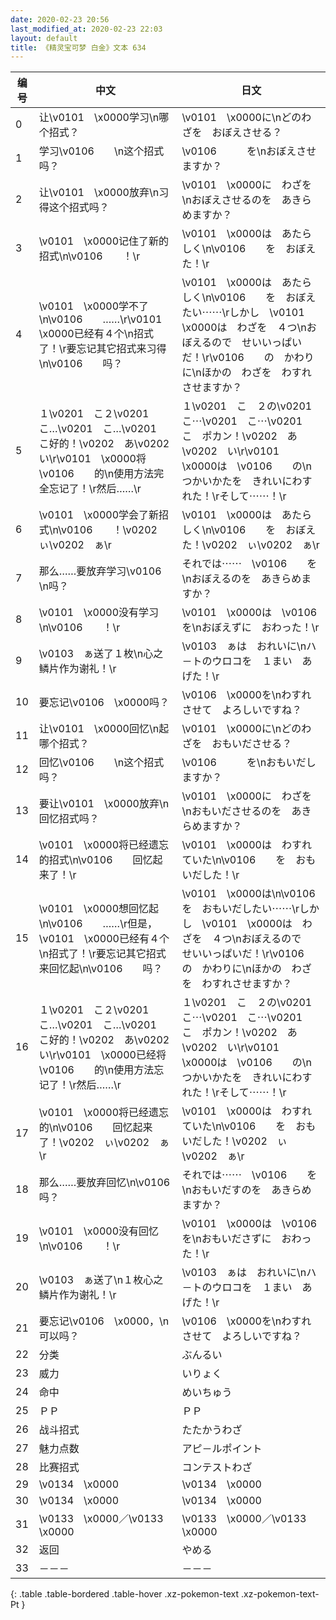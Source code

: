 ```yaml
---
date: 2020-02-23 20:56
last_modified_at: 2020-02-23 22:03
layout: default
title: 《精灵宝可梦 白金》文本 634
---
```

| 编号 | 中文 | 日文 |
| ---- | ---- | ---- |
| 0 | 让\v0101　\x0000学习\n哪个招式？ | \v0101　\x0000に\nどのわざを　おぼえさせる？ |
| 1 | 学习\v0106　　\n这个招式吗？ | \v0106　　　を\nおぼえさせますか？ |
| 2 | 让\v0101　\x0000放弃\n习得这个招式吗？ | \v0101　\x0000に　わざを\nおぼえさせるのを　あきらめますか？ |
| 3 | \v0101　\x0000记住了新的招式\n\v0106　　！\r | \v0101　\x0000は　あたらしく\n\v0106　　を　おぼえた！\r |
| 4 | \v0101　\x0000学不了\n\v0106　　……\r\v0101　\x0000已经有４个\n招式了！\r要忘记其它招式来习得\n\v0106　　吗？ | \v0101　\x0000は　あたらしく\n\v0106　　を　おぼえたい⋯⋯\rしかし　\v0101　\x0000は　わざを　４つ\nおぼえるので　せいいっぱいだ！\r\v0106　　の　かわりに\nほかの　わざを　わすれさせますか？ |
| 5 | １\v0201　こ２\v0201　こ…\v0201　こ…\v0201　こ好的！\v0202　あ\v0202　い\r\v0101　\x0000将\v0106　　的\n使用方法完全忘记了！\r然后……\r | １\v0201　こ　２の\v0201　こ⋯\v0201　こ⋯\v0201　こ　ポカン！\v0202　あ\v0202　い\r\v0101　\x0000は　\v0106　　の\nつかいかたを　きれいにわすれた！\rそして⋯⋯！\r |
| 6 | \v0101　\x0000学会了新招式\n\v0106　　！\v0202　ぃ\v0202　ぁ\r | \v0101　\x0000は　あたらしく\n\v0106　　を　おぼえた！\v0202　ぃ\v0202　ぁ\r |
| 7 | 那么……要放弃学习\v0106　　\n吗？ | それでは⋯⋯　\v0106　　を\nおぼえるのを　あきらめますか？ |
| 8 | \v0101　\x0000没有学习\n\v0106　　！\r | \v0101　\x0000は　\v0106　　を\nおぼえずに　おわった！\r |
| 9 | \v0103　ぁ送了１枚\n心之鳞片作为谢礼！\r | \v0103　ぁは　おれいに\nハ－トのウロコを　１まい　あげた！\r |
| 10 | 要忘记\v0106　\x0000吗？ | \v0106　\x0000を\nわすれさせて　よろしいですね？ |
| 11 | 让\v0101　\x0000回忆\n起哪个招式？ | \v0101　\x0000に\nどのわざを　おもいださせる？ |
| 12 | 回忆\v0106　　\n这个招式吗？ | \v0106　　　を\nおもいだしますか？ |
| 13 | 要让\v0101　\x0000放弃\n回忆招式吗？ | \v0101　\x0000に　わざを\nおもいださせるのを　あきらめますか？ |
| 14 | \v0101　\x0000将已经遗忘的招式\n\v0106　　回忆起来了！\r | \v0101　\x0000は　わすれていた\n\v0106　　を　おもいだした！\r |
| 15 | \v0101　\x0000想回忆起\n\v0106　　……\r但是，\v0101　\x0000已经有４个\n招式了！\r要忘记其它招式来回忆起\n\v0106　　吗？ | \v0101　\x0000は\n\v0106　　を　おもいだしたい⋯⋯\rしかし　\v0101　\x0000は　わざを　４つ\nおぼえるので　せいいっぱいだ！\r\v0106　　の　かわりに\nほかの　わざを　わすれさせますか？ |
| 16 | １\v0201　こ２\v0201　こ…\v0201　こ…\v0201　こ好的！\v0202　あ\v0202　い\r\v0101　\x0000已经将\v0106　　的\n使用方法忘记了！\r然后……\r | １\v0201　こ　２の\v0201　こ⋯\v0201　こ⋯\v0201　こ　ポカン！\v0202　あ\v0202　い\r\v0101　\x0000は　\v0106　　の\nつかいかたを　きれいにわすれた！\rそして⋯⋯！\r |
| 17 | \v0101　\x0000将已经遗忘的\n\v0106　　回忆起来了！\v0202　ぃ\v0202　ぁ\r | \v0101　\x0000は　わすれていた\n\v0106　　を　おもいだした！\v0202　ぃ\v0202　ぁ\r |
| 18 | 那么……要放弃回忆\n\v0106　　吗？ | それでは⋯⋯　\v0106　　を\nおもいだすのを　あきらめますか？ |
| 19 | \v0101　\x0000没有回忆\n\v0106　　！\r | \v0101　\x0000は　\v0106　　を\nおもいださずに　おわった！\r |
| 20 | \v0103　ぁ送了\n１枚心之鳞片作为谢礼！\r | \v0103　ぁは　おれいに\nハ－トのウロコを　１まい　あげた！\r |
| 21 | 要忘记\v0106　\x0000，\n可以吗？ | \v0106　\x0000を\nわすれさせて　よろしいですね？ |
| 22 | 分类 | ぶんるい |
| 23 | 威力 | いりょく |
| 24 | 命中 | めいちゅう |
| 25 | ＰＰ | ＰＰ |
| 26 | 战斗招式 | たたかうわざ |
| 27 | 魅力点数 | アピ－ルポイント |
| 28 | 比赛招式 | コンテストわざ |
| 29 | \v0134　\x0000 | \v0134　\x0000 |
| 30 | \v0134　\x0000 | \v0134　\x0000 |
| 31 | \v0133　\x0000／\v0133　\x0000 | \v0133　\x0000／\v0133　\x0000 |
| 32 | 返回 | やめる |
| 33 | －－－ | －－－ |
{: .table .table-bordered .table-hover .xz-pokemon-text .xz-pokemon-text-Pt }
